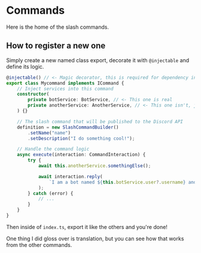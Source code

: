 # Commands

Here is the home of the slash commands.

## How to register a new one

Simply create a new named class export, decorate it with `@injectable` and define its logic.

```ts
@injectable() // <- Magic decorator, this is required for dependency injection
export class Mycommand implements ICommand {
    // Inject services into this command
    constructor(
        private botService: BotService, // <- This one is real
        private anotherService: AnotherService, // <- This one isn't, just an example
    ) {}

    // The slash command that will be published to the Discord API
    definition = new SlashCommandBuilder()
        .setName("name")
        .setDescription("I do something cool!");

    // Handle the command logic
    async execute(interaction: CommandInteraction) {
        try {
            await this.anotherService.somethingElse();

            await interaction.reply(
                `I am a bot named ${this.botService.user?.username} and this command works!`,
            );
        } catch (error) {
            // ...
        }
    }
}
```

Then inside of `index.ts`, export it like the others and you're done!

One thing I did gloss over is translation, but you can see how that works from the other commands.
